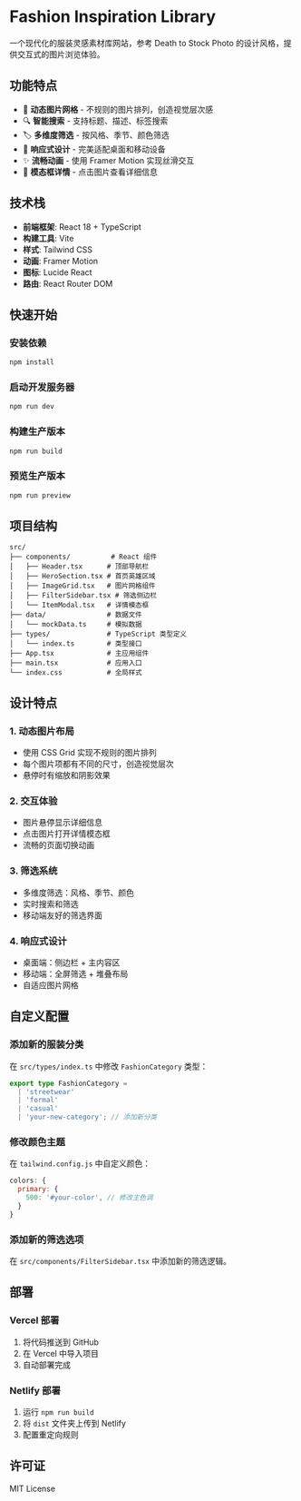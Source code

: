 # Fashion Inspiration Library

一个现代化的服装灵感素材库网站，参考 Death to Stock Photo 的设计风格，提供交互式的图片浏览体验。

## 功能特点

- 🎨 **动态图片网格** - 不规则的图片排列，创造视觉层次感
- 🔍 **智能搜索** - 支持标题、描述、标签搜索
- 🏷️ **多维度筛选** - 按风格、季节、颜色筛选
- 📱 **响应式设计** - 完美适配桌面和移动设备
- ✨ **流畅动画** - 使用 Framer Motion 实现丝滑交互
- 🎯 **模态框详情** - 点击图片查看详细信息

## 技术栈

- **前端框架**: React 18 + TypeScript
- **构建工具**: Vite
- **样式**: Tailwind CSS
- **动画**: Framer Motion
- **图标**: Lucide React
- **路由**: React Router DOM

## 快速开始

### 安装依赖

```bash
npm install
```

### 启动开发服务器

```bash
npm run dev
```

### 构建生产版本

```bash
npm run build
```

### 预览生产版本

```bash
npm run preview
```

## 项目结构

```
src/
├── components/          # React 组件
│   ├── Header.tsx      # 顶部导航栏
│   ├── HeroSection.tsx # 首页英雄区域
│   ├── ImageGrid.tsx   # 图片网格组件
│   ├── FilterSidebar.tsx # 筛选侧边栏
│   └── ItemModal.tsx   # 详情模态框
├── data/               # 数据文件
│   └── mockData.ts     # 模拟数据
├── types/              # TypeScript 类型定义
│   └── index.ts        # 类型接口
├── App.tsx             # 主应用组件
├── main.tsx            # 应用入口
└── index.css           # 全局样式
```

## 设计特点

### 1. 动态图片布局
- 使用 CSS Grid 实现不规则的图片排列
- 每个图片项都有不同的尺寸，创造视觉层次
- 悬停时有缩放和阴影效果

### 2. 交互体验
- 图片悬停显示详细信息
- 点击图片打开详情模态框
- 流畅的页面切换动画

### 3. 筛选系统
- 多维度筛选：风格、季节、颜色
- 实时搜索和筛选
- 移动端友好的筛选界面

### 4. 响应式设计
- 桌面端：侧边栏 + 主内容区
- 移动端：全屏筛选 + 堆叠布局
- 自适应图片网格

## 自定义配置

### 添加新的服装分类

在 `src/types/index.ts` 中修改 `FashionCategory` 类型：

```typescript
export type FashionCategory = 
  | 'streetwear'
  | 'formal'
  | 'casual'
  | 'your-new-category'; // 添加新分类
```

### 修改颜色主题

在 `tailwind.config.js` 中自定义颜色：

```javascript
colors: {
  primary: {
    500: '#your-color', // 修改主色调
  }
}
```

### 添加新的筛选选项

在 `src/components/FilterSidebar.tsx` 中添加新的筛选逻辑。

## 部署

### Vercel 部署

1. 将代码推送到 GitHub
2. 在 Vercel 中导入项目
3. 自动部署完成

### Netlify 部署

1. 运行 `npm run build`
2. 将 `dist` 文件夹上传到 Netlify
3. 配置重定向规则

## 许可证

MIT License


